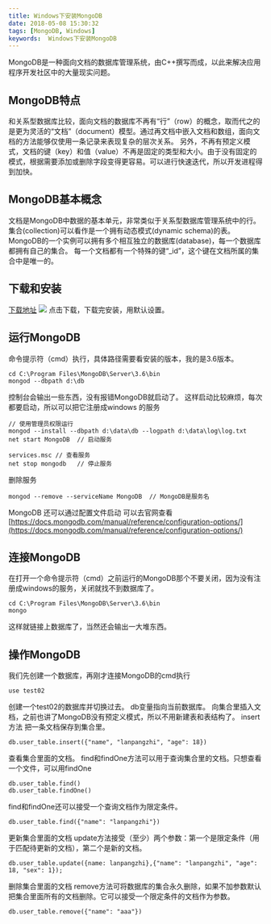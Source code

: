 ```yaml
---
title: Windows下安装MongoDB
date: 2018-05-08 15:30:32
tags: [MongoDB, Windows]
keywords:  Windows下安装MongoDB
---
```


MongoDB是一种面向文档的数据库管理系统，由C++撰写而成，以此来解决应用程序开发社区中的大量现实问题。
<!--more-->

## MongoDB特点
和关系型数据库比较，面向文档的数据库不再有“行”（row）的概念，取而代之的是更为灵活的“文档”（document）模型。通过再文档中嵌入文档和数组，面向文档的方法能够仅使用一条记录来表现复杂的层次关系。
另外，不再有预定义模式，文档的键（key）和值（value）不再是固定的类型和大小。由于没有固定的模式，根据需要添加或删除字段变得更容易。可以进行快速迭代，所以开发进程得到加快。

## MongoDB基本概念
文档是MongoDB中数据的基本单元，非常类似于关系型数据库管理系统中的行。
集合(collection)可以看作是一个拥有动态模式(dynamic schema)的表。
MongoDB的一个实例可以拥有多个相互独立的数据库(database)，每一个数据库都拥有自己的集合。
每一个文档都有一个特殊的键“_id”，这个键在文档所属的集合中是唯一的。

## 下载和安装
[下载地址](https://www.mongodb.com/download-center#atlas)
![](http://hexo-1252491761.file.myqcloud.com/Windows%E4%B8%8B%E5%AE%89%E8%A3%85MongoDB/QQ%E5%9B%BE%E7%89%8720180508155317.png)
点击下载，下载完安装，用默认设置。

## 运行MongoDB
命令提示符（cmd）执行，具体路径需要看安装的版本，我的是3.6版本。
```
cd C:\Program Files\MongoDB\Server\3.6\bin
mongod --dbpath d:\db 
```
控制台会输出一些东西，没有报错MongoDB就启动了。
这样启动比较麻烦，每次都要启动，所以可以把它注册成windows 的服务
```
// 使用管理员权限运行
mongod --install --dbpath d:\data\db --logpath d:\data\log\log.txt
net start MongoDB  // 启动服务
```

```
services.msc // 查看服务
net stop mongodb   // 停止服务
```
删除服务
```
mongod --remove --serviceName MongoDB  // MongoDB是服务名
```
MongoDB 还可以通过配置文件启动
可以去官网查看[https://docs.mongodb.com/manual/reference/configuration-options/](https://docs.mongodb.com/manual/reference/configuration-options/)

## 连接MongoDB
在打开一个命令提示符（cmd）之前运行的MongoDB那个不要关闭，因为没有注册成windows的服务，关闭就找不到数据库了。
```
cd C:\Program Files\MongoDB\Server\3.6\bin
mongo
```
这样就链接上数据库了，当然还会输出一大堆东西。

## 操作MongoDB
我们先创建一个数据库，再刚才连接MongoDB的cmd执行
```
use test02
```
创建一个test02的数据库并切换过去。
db变量指向当前数据库。
向集合里插入文档，之前也讲了MongoDB没有预定义模式，所以不用新建表和表结构了。
insert方法 把一条文档保存到集合里。
```
db.user_table.insert({"name", "lanpangzhi", "age": 18})
```
查看集合里面的文档。
find和findOne方法可以用于查询集合里的文档。只想查看一个文件，可以用findOne
```
db.user_table.find()
db.user_table.findOne()
```
find和findOne还可以接受一个查询文档作为限定条件。
```
db.user_table.find({"name": "lanpangzhi"})
```
更新集合里面的文档
update方法接受（至少）两个参数：第一个是限定条件（用于匹配待更新的文档），第二个是新的文档。
```
db.user_table.update({name: lanpangzhi},{"name": "lanpangzhi", "age": 18, "sex": 1});
```
删除集合里面的文档
remove方法可将数据库的集合永久删除，如果不加参数默认把集合里面所有的文档删除。它可以接受一个限定条件的文档作为参数。
```
db.user_table.remove({"name": "aaa"})
```

